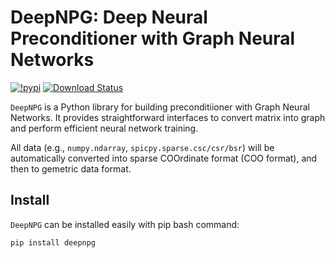 # DeepNPG: Deep Neural Preconditioner with Graph Neural Networks

[![!pypi](https://img.shields.io/pypi/v/deepnpg?color=purple)](https://pypi.org/project/deepnpg/)
[![Download Status](https://img.shields.io/pypi/dm/deepnpg.svg?label=PyPI%20downloads)](https://pypi.org/project/deepnpg/)

``DeepNPG`` is a Python library for building preconditiioner with Graph Neural Networks. It provides straightforward interfaces to convert matrix into graph and perform efficient neural network training.

All data (e.g., ``numpy.ndarray``, ``spicpy.sparse.csc/csr/bsr``) will be automatically converted into sparse COOrdinate format (COO format), and then to gemetric data format.


## Install

``DeepNPG`` can be installed easily with pip bash command:

```Python
pip install deepnpg
```